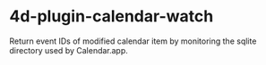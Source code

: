 # 4d-plugin-calendar-watch
Return event IDs of modified calendar item by monitoring the sqlite directory used by Calendar.app.
